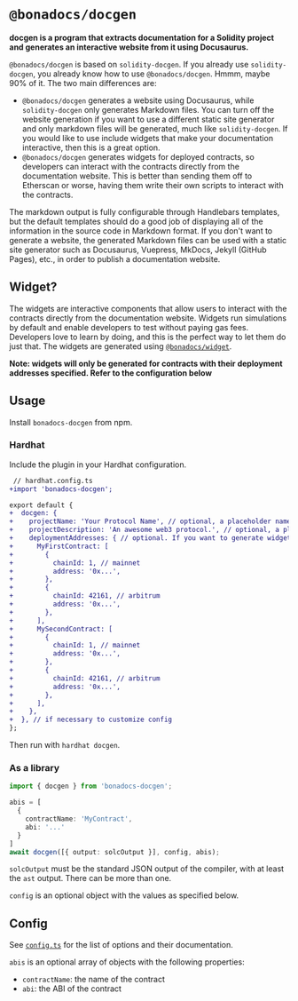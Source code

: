 # `@bonadocs/docgen`

__docgen is a program that extracts documentation for a Solidity project and generates an
interactive website from it using Docusaurus.__

`@bonadocs/docgen` is based on `solidity-docgen`. If you already use `solidity-docgen`, you
already know how to use `@bonadocs/docgen`. Hmmm, maybe 90% of it. The two main differences are:

- `@bonadocs/docgen` generates a website using Docusaurus, while `solidity-docgen` only generates
  Markdown files. You can turn off the website generation if you want to use a different static site
  generator and only markdown files will be generated, much like `solidity-docgen`. If you would like
  to use include widgets that make your documentation interactive, then this is a great option.
- `@bonadocs/docgen` generates widgets for deployed contracts, so developers can interact with the
  contracts directly from the documentation website. This is better than sending them off to Etherscan
  or worse, having them write their own scripts to interact with the contracts.

The markdown output is fully configurable through Handlebars templates, but the default templates should
do a good job of displaying all of the information in the source code in Markdown format. If you don't
want to generate a website, the generated Markdown files can be used with a static site generator 
such as Docusaurus, Vuepress, MkDocs, Jekyll (GitHub Pages), etc., in order to publish a documentation
website.

## Widget?

The widgets are interactive components that allow users to interact with the contracts directly from
the documentation website. Widgets run simulations by default and enable developers to test without
paying gas fees. Developers love to learn by doing, and this is the perfect way to let them do just that.
The widgets are generated using [`@bonadocs/widget`](https://github.com/bonadocs/widget).

__Note: widgets will only be generated for contracts with their deployment addresses specified.
Refer to the configuration below__

## Usage

Install `bonadocs-docgen` from npm.

### Hardhat

Include the plugin in your Hardhat configuration.

```diff
 // hardhat.config.ts
+import 'bonadocs-docgen';

export default {
+  docgen: {
+    projectName: 'Your Protocol Name', // optional, a placeholder name will be used if omitted
+    projectDescription: 'An awesome web3 protocol.', // optional, a placeholder description will be used if omitted
+    deploymentAddresses: { // optional. If you want to generate widgets for deployed contracts
+      MyFirstContract: [
+        {
+          chainId: 1, // mainnet
+          address: '0x...',
+        },
+        {
+          chainId: 42161, // arbitrum
+          address: '0x...',
+        },
+      ],
+      MySecondContract: [
+        {
+          chainId: 1, // mainnet
+          address: '0x...',
+        },
+        {
+          chainId: 42161, // arbitrum
+          address: '0x...',
+        },
+      ],
+    },
+  }, // if necessary to customize config
};
```

Then run with `hardhat docgen`.

### As a library

```typescript
import { docgen } from 'bonadocs-docgen';

abis = [
  {
    contractName: 'MyContract',
    abi: '...'
  }
]
await docgen([{ output: solcOutput }], config, abis);
```

`solcOutput` must be the standard JSON output of the compiler, with at least the `ast` output. There can be more than one.

`config` is an optional object with the values as specified below.

## Config

See [`config.ts`](./src/lib/config.ts) for the list of options and their documentation.

`abis` is an optional array of objects with the following properties:

- `contractName`: the name of the contract
- `abi`: the ABI of the contract
